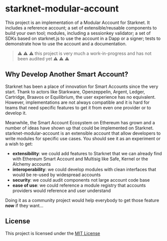 # starknet-modular-account

This project is an implementation of a Modular Account for Starknet. It includes
a reference account; a set of extensible/reusable components to build your own
tool; modules, including a sessionkey validator; a set of SDKs based on 
starknet.js to use the account in a Dapp or a signer; tests to demonstrate
how to use the account and a documentation.

> ⚠️ ⚠️ ⚠️ this project is very much a work-in-progress and has not been
> audited yet ⚠️ ⚠️ ⚠️

## Why Develop Another Smart Account?

Starknet has been a place of innovation for Smart Accounts since the very start.
Thank to actors like Starkware, Openzeppelin, Argent, Ledger, Cartridge, Braavos
or Equilibrium, the user experience has no equivalent. However, implementations
are not always compatible and it is hard for teams that need specific features
to get it from even one provider or to develop it.

Meanwhile, the Smart Account Ecosystem on Ethereum has grown and a number of 
ideas have shown up that could be implemented on Starknet.
starknet-modular-account is an extensible account that allow developers to
write modules for specific use cases. You should see it as an experiment or
a wish to get:

- **extensibility**: we could add features to Starknet that we can already find
  with Ethereum Smart Account and Multisig like Safe, Kernel or the Alchemy
  accounts
- **interoperability**: we could develop modules with clean interfaces that
  would be re-used by widespread accounts
- **security**: we could audit components not large account code base
- **ease of use**: we could reference a module registry that accounts providers
  would reference and user understand

Doing it as a community project would help everybody to get those feature 
**now** if they want...

## License

This project is licensed under the [MIT License](./docs/LICENSE.md)
